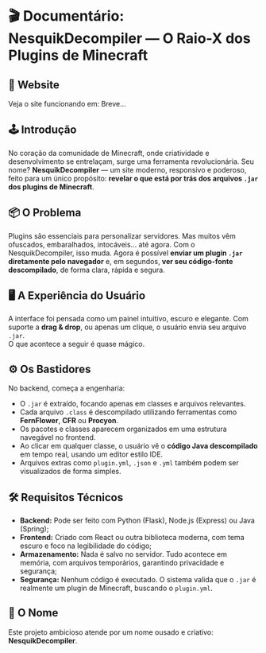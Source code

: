 # 🎬 Documentário: NesquikDecompiler — O Raio-X dos Plugins de Minecraft
## 🍃 Website
Veja o site funcionando em: Breve...

## 🕹️ Introdução  
No coração da comunidade de Minecraft, onde criatividade e desenvolvimento se entrelaçam, surge uma ferramenta revolucionária. Seu nome? **NesquikDecompiler** — um site moderno, responsivo e poderoso, feito para um único propósito: **revelar o que está por trás dos arquivos `.jar` dos plugins de Minecraft**.

## 📦 O Problema  
Plugins são essenciais para personalizar servidores. Mas muitos vêm ofuscados, embaralhados, intocáveis... até agora. Com o NesquikDecompiler, isso muda. Agora é possível **enviar um plugin `.jar` diretamente pelo navegador** e, em segundos, **ver seu código-fonte descompilado**, de forma clara, rápida e segura.

## 🖥️ A Experiência do Usuário  
A interface foi pensada como um painel intuitivo, escuro e elegante. Com suporte a **drag & drop**, ou apenas um clique, o usuário envia seu arquivo `.jar`.  
O que acontece a seguir é quase mágico.

## ⚙️ Os Bastidores  
No backend, começa a engenharia:  
- O `.jar` é extraído, focando apenas em classes e arquivos relevantes.  
- Cada arquivo `.class` é descompilado utilizando ferramentas como **FernFlower**, **CFR** ou **Procyon**.  
- Os pacotes e classes aparecem organizados em uma estrutura navegável no frontend.  
- Ao clicar em qualquer classe, o usuário vê o **código Java descompilado** em tempo real, usando um editor estilo IDE.  
- Arquivos extras como `plugin.yml`, `.json` e `.yml` também podem ser visualizados de forma simples.

## 🛠️ Requisitos Técnicos  
- **Backend:** Pode ser feito com Python (Flask), Node.js (Express) ou Java (Spring);  
- **Frontend:** Criado com React ou outra biblioteca moderna, com tema escuro e foco na legibilidade do código;  
- **Armazenamento:** Nada é salvo no servidor. Tudo acontece em memória, com arquivos temporários, garantindo privacidade e segurança;  
- **Segurança:** Nenhum código é executado. O sistema valida que o `.jar` é realmente um plugin de Minecraft, buscando o `plugin.yml`.

## 🚀 O Nome  
Este projeto ambicioso atende por um nome ousado e criativo: **NesquikDecompiler**.
